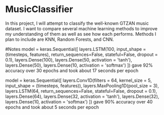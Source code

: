 # MusicClassifier
In this project, I will attempt to classify the well-known GTZAN music dataset. I want to compare several machine learning methods to improve my understanding of them as well as see how each performs. Methods I plan to include are KNN, Random Forests, and CNN.

#Notes
model = keras.Sequential([
    layers.LSTM(100, input_shape = (timesteps, features), return_sequences=False, stateful=False, dropout = 0.1),
    layers.Dense(100),
    layers.Dense(50, activation = 'tanh'),
    layers.Dense(50),
    layers.Dense(10, activation = 'softmax')
])
gave 92% accuracy over 30 epochs and took about 17 seconds per epoch

model = keras.Sequential([
    layers.Conv1D(filters = 64, kernel_size = 5, input_shape = (timesteps, features)),
    layers.MaxPooling1D(pool_size = 3),
    layers.LSTM(64, return_sequences=False, stateful=False, dropout = 0.1),
    layers.Dense(64),
    layers.Dense(32, activation = 'tanh'),
    layers.Dense(32),
    layers.Dense(10, activation = 'softmax')
])
gave 90% accuracy over 40 epochs and took about 5 seconds per epoch